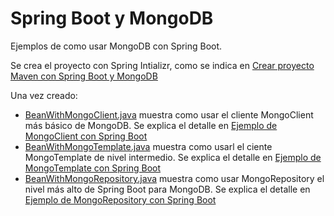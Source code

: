 # Spring Boot y MongoDB

Ejemplos de como usar MongoDB con Spring Boot.

Se crea el proyecto con Spring Intializr, como se indica
en [Crear proyecto Maven con Spring Boot y MongoDB](https://chuidiang.org/index.php?title=Crear_Proyecto_Spring_Boot_con_MongoDB)

Una vez creado:

* [BeanWithMongoClient.java](https://github.com/chuidiang/chuidiang-ejemplos/blob/master/JAVA/spring-boot-mongodb/src/main/java/com/chuidiang/examples/spring_boot_mongodb_example/BeanWithMongoClient.java)
  muestra como usar el cliente MongoClient más básico de MongoDB. Se explica el 
  detalle
  en [Ejemplo de MongoClient con Spring Boot](https://chuidiang.org/index.php?title=Ejemplo_de_MongoClient_con_Spring_Boot)
* [BeanWithMongoTemplate.java](https://github.com/chuidiang/chuidiang-ejemplos/blob/master/JAVA/spring-boot-mongodb/src/main/java/com/chuidiang/examples/spring_boot_mongodb_example/BeanWithMongoTemplate.java) 
  muestra como usarl el ciente MongoTemplate de nivel intermedio. Se explica 
  el detalle en [Ejemplo de MongoTemplate con Spring Boot](https://chuidiang.org/index.php?title=Ejemplo_de_MongoTemplate_con_Spring_Boot) 
* [BeanWithMongoRepository.java](https://github.com/chuidiang/chuidiang-ejemplos/blob/master/JAVA/spring-boot-mongodb/src/main/java/com/chuidiang/examples/spring_boot_mongodb_example/BeanWithMongoRepository.java)
  muestra como usar MongoRepository el nivel más alto de Spring Boot para 
  MongoDB. Se explica el
  detalle en [Ejemplo de MongoRepository con Spring Boot](https://chuidiang.org/index.php?title=Ejemplo_de_MongoRepository_con_Spring_Boot)


